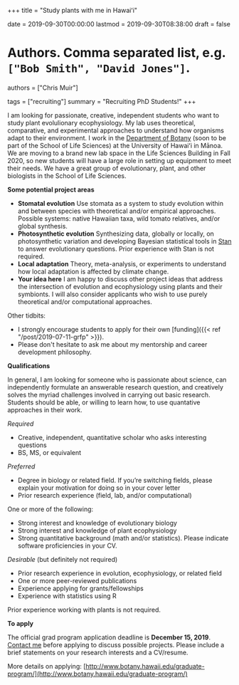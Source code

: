 +++
title = "Study plants with me in Hawaiʻi"

date = 2019-09-30T00:00:00
lastmod = 2019-09-30T08:38:00
draft = false

# Authors. Comma separated list, e.g. `["Bob Smith", "David Jones"]`.
authors = ["Chris Muir"]

tags = ["recruiting"]
summary = "Recruiting PhD Students!"
+++

I am looking for passionate, creative, independent students who want to study plant evolulionary ecophysiology. My lab uses theoretical, comparative, and experimental approaches to understand how organisms adapt to their environment. I work in the [Department of Botany](http://www.botany.hawaii.edu/) (soon to be part of the School of Life Sciences) at the University of Hawaiʻi in Mānoa. We are moving to a brand new lab space in the Life Sciences Building in Fall 2020, so new students will have a large role in setting up equipment to meet their needs. We have a great group of evolutionary, plant, and other biologists in the School of Life Sciences.

__Some potential project areas__

-	**Stomatal evolution** Use stomata as a system to study evolution within and between species with theoretical and/or empirical approaches. Possible systems: native Hawaiian taxa, wild tomato relatives, and/or global synthesis. 
-	**Photosynthetic evolution** Synthesizing data, globally or locally, on photosynthetic variation and developing Bayesian statistical tools in [Stan](https://mc-stan.org/) to answer evolutionary questions. Prior experience with Stan is not required.
-	**Local adaptation** Theory, meta-analysis, or experiments to understand how local adaptation is affected by climate change.
- **Your idea here** I am happy to discuss other project ideas that address the intersection of evolution and ecophysiology using plants and their symbionts. I will also consider applicants who wish to use purely theoretical and/or computational approaches. 

Other tidbits:

* I strongly encourage students to apply for their own [funding]({{< ref "/post/2019-07-11-grfp" >}}).
* Please don't hesitate to ask me about my mentorship and career development philosophy.

__Qualifications__

In general, I am looking for someone who is passionate about science, can independently formulate an answerable research question, and creatively solves the myriad challenges involved in carrying out basic research. Students should be able, or willing to learn how, to use quantative approaches in their work.

*Required*

*	Creative, independent, quantitative scholar who asks interesting questions
*	BS, MS, or equivalent

*Preferred*

*	Degree in biology or related field. If you’re switching fields, please explain your motivation for doing so in your cover letter
*	Prior research experience (field, lab, and/or computational) 

One or more of the following:

*	Strong interest and knowledge of evolutionary biology
*	Strong interest and knowledge of plant ecophysiology
*	Strong quantitative background (math and/or statistics). Please indicate software proficiencies in your CV.

*Desirable* (but definitely not required)

*	Prior research experience in evolution, ecophysiology, or related field
*	One or more peer-reviewed publications
*	Experience applying for grants/fellowships
*	Experience with statistics using R

Prior experience working with plants is not required.

__To apply__

The official grad program application deadline is **December 15, 2019**. [Contact me](mailto:cdmuir@hawaii.edu) before applying to discuss possible projects. Please include a brief statements on your research interests and a CV/resume.

More details on applying: [http://www.botany.hawaii.edu/graduate-program/](http://www.botany.hawaii.edu/graduate-program/)
